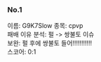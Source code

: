 ### No.1<br>
이름: G9K7Slow
종목: cpvp <br>
패배 이유 분석: 펄 -> 쌍불토 이슈<br>
보완: 펄 후에 쌍불토 들어!!!!!!!!!!! <br>
스코어: 0:1 <br>